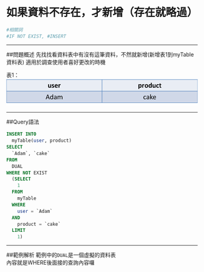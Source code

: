# 如果資料不存在，才新增（存在就略過）

```bash
#相關詞
#IF NOT EXIST, #INSERT
```


---


##問題概述
先找找看資料表中有沒有這筆資料，不然就新增(新增表1到myTable資料表)
適用於調查使用者喜好更改的時機


表1：
![](origin_adam_cake_c.png)





---


  
##Query語法

```sql
INSERT INTO
  myTable(user, product)
SELECT
  `Adam`, `cake`
FROM
  DUAL
WHERE NOT EXIST
  (SELECT
    1
  FROM
    myTable
  WHERE
    user = `Adam`
  AND
    product = `cake`
  LIMIT 
    1)
```



---

##範例解析
範例中的`DUAL`是一個虛擬的資料表  
內容就是WHERE後面接的查詢內容囉